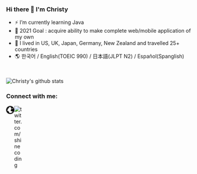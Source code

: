 ### Hi there 👋 I'm Christy

- ⚡ I’m currently learning Java
- 🎯 2021 Goal : acquire ability to make complete web/mobile application of my own
- 🚀 I lived in US, UK, Japan, Germany, New Zealand and travelled 25+ countries
- 🌎 한국어 / English(TOEIC 990) / 日本語(JLPT N2) / Español(Spanglish)


<br/>

![Christy's github stats](https://github-readme-stats.vercel.app/api?username=shinecoding&theme=material-palenight&show_icons=true)



### Connect with me:
[<img align="left" alt="shinecoding.github.io" width="22px" src="https://raw.githubusercontent.com/iconic/open-iconic/master/svg/globe.svg" />](https://shinecoding.github.io/)
[<img align="left" alt="twitter.com/shinecoding" width="22px" src="https://cdn.jsdelivr.net/npm/simple-icons@v3/icons/twitter.svg" />](https://twitter.com/shinecoding)


